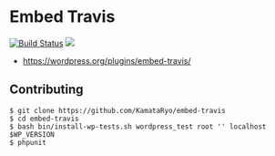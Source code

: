 # Embed Travis

[![Build Status](https://travis-ci.org/KamataRyo/embed-travis.svg)](https://travis-ci.org/KamataRyo/embed-travis)
[![](https://img.shields.io/wordpress/v/embed-travis.svg)](https://wordpress.org/plugins/embed-travis/)

* https://wordpress.org/plugins/embed-travis/

## Contributing

```
$ git clone https://github.com/KamataRyo/embed-travis
$ cd embed-travis
$ bash bin/install-wp-tests.sh wordpress_test root '' localhost $WP_VERSION
$ phpunit
```
